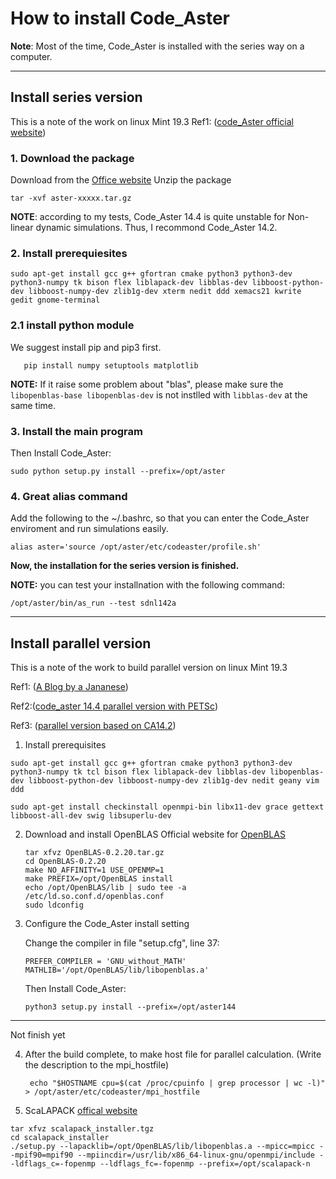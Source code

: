 # How to install Code_Aster

**Note**: Most of the time, Code_Aster is installed with the series way on a computer. 

---

## Install series version
This is a note of the work on linux Mint 19.3
Ref1: ([code_Aster official website](https://www.code-aster.org/spip.php?article272))
### 1. Download the package
Download from the [Office website](https://code-aster.org/V2/spip.php?article272)
Unzip the package 
```
tar -xvf aster-xxxxx.tar.gz
```
**NOTE**: according to my tests, Code_Aster 14.4 is quite unstable for Non-linear dynamic simulations. Thus, I recommond Code_Aster 14.2.

### 2. Install prerequiesites

``` shell
sudo apt-get install gcc g++ gfortran cmake python3 python3-dev python3-numpy tk bison flex liblapack-dev libblas-dev libboost-python-dev libboost-numpy-dev zlib1g-dev xterm nedit ddd xemacs21 kwrite gedit gnome-terminal
```
### 2.1 install python module
We suggest install pip and pip3 first.
```shell
   pip install numpy setuptools matplotlib
```
**NOTE:** If it raise some problem about "blas", please make sure the ```libopenblas-base libopenblas-dev``` is not instlled with ```libblas-dev``` at the same time. 

### 3. Install the main program
   Then Install Code_Aster:	
   ``` shell
   sudo python setup.py install --prefix=/opt/aster
   ```
### 4. Great alias command
 Add the following to the ~/.bashrc, so that you can enter the Code_Aster enviroment and run simulations easily. 

   ``` shell
   alias aster='source /opt/aster/etc/codeaster/profile.sh'
   ```

**Now, the installation for the series version is finished.**

**NOTE:** you can test your installnation with the following command:
```shell
/opt/aster/bin/as_run --test sdnl142a
```


---

## Install parallel version
This is a note of the work to build parallel version on linux Mint 19.3

Ref1: ([A Blog by a Jananese](https://hitoricae.com/2020/05/16/installation-code_aster14-4-to-xubuntu20-04/))

Ref2:([code_aster 14.4 parallel version with PETSc](https://hitoricae.com/2019/11/10/code_aster-14-4-with-petsc/))

Ref3: ([parallel version based on CA14.2](https://code-aster.it/2019/01/12/code_aster-14-2-in-parallelo-su-ubuntu-bionic/))


1. Install prerequisites
``` shell
sudo apt-get install gcc g++ gfortran cmake python3 python3-dev python3-numpy tk tcl bison flex liblapack-dev libblas-dev libopenblas-dev libboost-python-dev libboost-numpy-dev zlib1g-dev nedit geany vim ddd

sudo apt-get install checkinstall openmpi-bin libx11-dev grace gettext libboost-all-dev swig libsuperlu-dev
```

2. Download and install OpenBLAS 
   Official website for [OpenBLAS](https://www.openblas.net/)
   
   ```shell
   tar xfvz OpenBLAS-0.2.20.tar.gz
   cd OpenBLAS-0.2.20
   make NO_AFFINITY=1 USE_OPENMP=1
   make PREFIX=/opt/OpenBLAS install
   echo /opt/OpenBLAS/lib | sudo tee -a /etc/ld.so.conf.d/openblas.conf
   sudo ldconfig
   ```
   
3. Configure the Code_Aster install setting
   
   Change the compiler in file "setup.cfg", line 37:
   
   ```
   PREFER_COMPILER = 'GNU_without_MATH'
   MATHLIB='/opt/OpenBLAS/lib/libopenblas.a'
   ```
   Then Install Code_Aster:	
   
   ``` 
   python3 setup.py install --prefix=/opt/aster144
   ```
--- 
Not finish yet



4. After the build complete, to make host file for parallel calculation. (Write the description to the mpi_hostfile)
   
   ```
    echo "$HOSTNAME cpu=$(cat /proc/cpuinfo | grep processor | wc -l)" > /opt/aster/etc/codeaster/mpi_hostfile
    ```
5.  ScaLAPACK  [offical website](http://www.netlib.org/scalapack/)

   ```
   tar xfvz scalapack_installer.tgz
   cd scalapack_installer
   ./setup.py --lapacklib=/opt/OpenBLAS/lib/libopenblas.a --mpicc=mpicc --mpif90=mpif90 --mpiincdir=/usr/lib/x86_64-linux-gnu/openmpi/include --ldflags_c=-fopenmp --ldflags_fc=-fopenmp --prefix=/opt/scalapack-n

   ```

